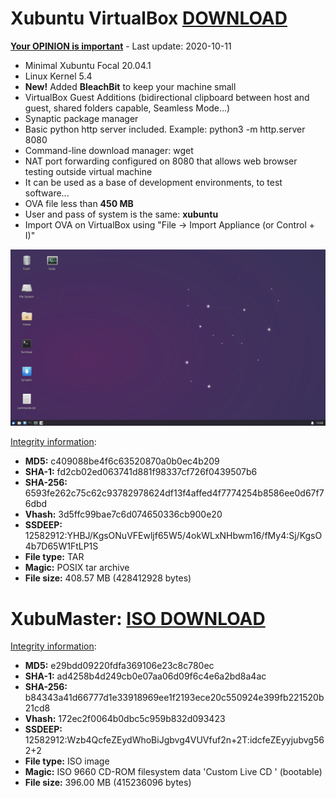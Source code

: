 # Xubuntu VirtualBox [DOWNLOAD](https://github.com/Virtual-Machines/Xubuntu-VirtualBox/releases/download/latest/XubuntuFocal.ova)
[**Your OPINION is important**](https://github.com/Virtual-Machines/Xubuntu-VirtualBox/issues/1) - Last update: 2020-10-11

- Minimal Xubuntu Focal 20.04.1
- Linux Kernel 5.4
- **New!** Added **BleachBit** to keep your machine small
- VirtualBox Guest Additions (bidirectional clipboard between host and guest, shared folders capable, Seamless Mode...)
- Synaptic package manager
- Basic python http server included. Example: python3 -m http.server 8080
- Command-line download manager: wget
- NAT port forwarding configured on 8080 that allows web browser testing outside virtual machine
- It can be used as a base of development environments, to test software...
- OVA file less than **450 MB**
- User and pass of system is the same: **xubuntu**
- Import OVA on VirtualBox using "File -> Import Appliance (or Control + I)"

![Xubuntu](https://raw.githubusercontent.com/Virtual-Machines/Xubuntu-VirtualBox/master/xubuntu.png)

[Integrity information](https://www.virustotal.com/gui/file/6593fe262c75c62c93782978624df13f4affed4f7774254b8586ee0d67f76dbd/detection):
- **MD5:**  c409088be4f6c63520870a0b0ec4b209
- **SHA-1:**  fd2cb02ed063741d881f98337cf726f0439507b6
- **SHA-256:**  6593fe262c75c62c93782978624df13f4affed4f7774254b8586ee0d67f76dbd
- **Vhash:**  3d5ffc99bae7c6d074650336cb900e20
- **SSDEEP:** 12582912:YHBJ/KgsONuVFEwljf65W5/4okWLxNHbwm16/fMy4:Sj/KgsO4b7D65W1FtLP1S
- **File type:**  TAR
- **Magic:**  POSIX tar archive
- **File size:**  408.57 MB (428412928 bytes)


# XubuMaster: [ISO DOWNLOAD](https://github.com/Virtual-Machines/Xubuntu-VirtualBox/releases/download/latest/XubuMaster.iso)

[Integrity information](https://www.virustotal.com/gui/file/b84343a41d66777d1e33918969ee1f2193ece20c550924e399fb221520b21cd8/details):
- **MD5:**  e29bdd09220fdfa369106e23c8c780ec
- **SHA-1:**  ad4258b4d249cb0e07aa06d09f6c4e6a2bd8a4ac
- **SHA-256:**  b84343a41d66777d1e33918969ee1f2193ece20c550924e399fb221520b21cd8
- **Vhash:**  172ec2f0064b0dbc5c959b832d093423
- **SSDEEP:** 12582912:Wzb4QcfeZEydWhoBiJgbvg4VUVfuf2n+2T:idcfeZEyyjubvg562+2
- **File type:**  ISO image
- **Magic:**  ISO 9660 CD-ROM filesystem data 'Custom Live CD ' (bootable)
- **File size:**  396.00 MB (415236096 bytes)
